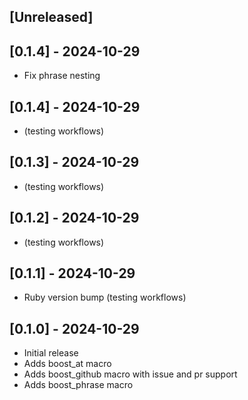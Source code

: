 ## [Unreleased]

## [0.1.4] - 2024-10-29

- Fix phrase nesting

## [0.1.4] - 2024-10-29

- (testing workflows)

## [0.1.3] - 2024-10-29

- (testing workflows)

## [0.1.2] - 2024-10-29

- (testing workflows)

## [0.1.1] - 2024-10-29

- Ruby version bump (testing workflows)

## [0.1.0] - 2024-10-29

- Initial release
- Adds boost_at macro
- Adds boost_github macro with issue and pr support
- Adds boost_phrase macro

